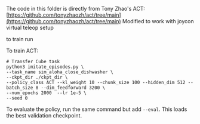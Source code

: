 The code in this folder is directly from Tony Zhao's ACT: [https://github.com/tonyzhaozh/act/tree/main](https://github.com/tonyzhaozh/act/tree/main)
Modified to work with joycon virtual teleop setup




to train run


To train ACT:
    
    # Transfer Cube task
    python3 imitate_episodes.py \
    --task_name sim_aloha_close_dishwasher \
    --ckpt_dir ./ckpt_dir \
    --policy_class ACT --kl_weight 10 --chunk_size 100 --hidden_dim 512 --batch_size 8 --dim_feedforward 3200 \
    --num_epochs 2000  --lr 1e-5 \
    --seed 0


To evaluate the policy, run the same command but add ``--eval``. This loads the best validation checkpoint.